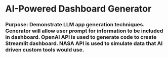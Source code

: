 # AI-Powered Dashboard Generator

### Purpose: Demonstrate LLM app generation techniques. Generator will allow user prompt for information to be included in dashboard. OpenAI API is used to generate code to create Streamlit dashboard. NASA API is used to simulate data that AI driven custom tools would use.



